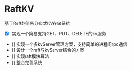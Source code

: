 # RaftKV
基于Raft的简易分布式KV存储系统
- [x] 实现一个简易支持GET、PUT、DELETE的kv服务
- [] 实现一个多kvServer管理方案，支持简单的进程间rpc通信
- [] 设计一个raft与kvServer结合的方案
- [] 实现raft模块算法
- [] 整合完善系统